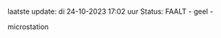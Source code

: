laatste update: 
di 24-10-2023 17:02   uur 
Status: FAALT - geel - 
<div class="service Y">microstation</div>